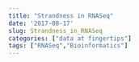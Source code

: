```yaml
---
title: "Strandness in RNASeq"
date: '2017-08-17'
slug: Strandness_in_RNASeq
categories: ["data at fingertips"]
tags: ["RNASeq","Bioinformatics"]
---
```


